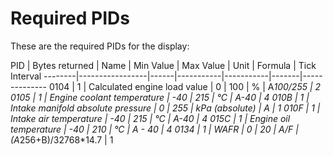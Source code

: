 # Required PIDs

These are the required PIDs for the display:

  PID   |  Bytes returned | Name | Min Value | Max Value | Unit | Formula | Tick Interval
--------|-----------------|------|-----------|-----------|-------|--------------
  0104	| 1 |  Calculated engine load value	| 0	| 100	|  %	| A*100/255 | 2
  0105	| 1 | 	Engine coolant temperature	| -40	| 215	| °C	| A-40 | 4
  010B	| 1 |	Intake manifold absolute pressure	| 0	| 255 | 	kPa (absolute) |	A | 1
  010F	| 1 |	Intake air temperature	| -40	| 215	| °C |	A-40 | 4
  015C	| 1 |	Engine oil temperature	| -40	| 210	| °C |	A - 40 | 4
  0134 | 1  |     WAFR                   |   0 |    20   |   A/F    | (A*256+B)/32768*14.7 | 1
